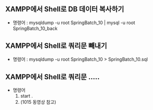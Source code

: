 
## XAMPP에서 Shell로 DB 데이터 복사하기
- 명령어 : mysqldump -u root SpringBatch_10 | mysql -u root SpringBatch_10_back

## XAMPP에서 Shell로 쿼리문 빼내기
- 명령어 : mysqldump -u root SpringBatch_10 > SpringBatch_10.sql

## XAMPP에서 Shell로 쿼리문 ..... 
- 명령어
  1. start .
  2. (1015 동영상 참고)